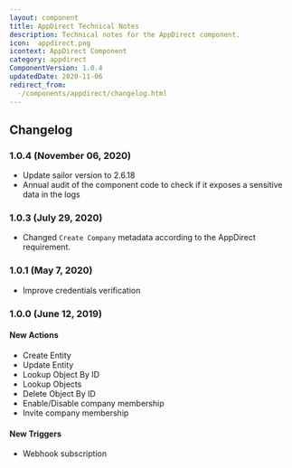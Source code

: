 ```yaml
---
layout: component
title: AppDirect Technical Notes
description: Technical notes for the AppDirect component.
icon:  appdirect.png
icontext: AppDirect Component
category: appdirect
ComponentVersion: 1.0.4
updatedDate: 2020-11-06
redirect_from:
  -/components/appdirect/changelog.html
---
```


## Changelog

### 1.0.4 (November 06, 2020)

* Update sailor version to 2.6.18
* Annual audit of the component code to check if it exposes a sensitive data in the logs

### 1.0.3 (July 29, 2020)

* Changed `Create Company` metadata according to the AppDirect requirement.

### 1.0.1 (May 7, 2020)

* Improve credentials verification

### 1.0.0 (June 12, 2019)

#### New Actions

- Create Entity
- Update Entity
- Lookup Object By ID
- Lookup Objects
- Delete Object By ID
- Enable/Disable company membership
- Invite company membership

#### New Triggers

- Webhook subscription
